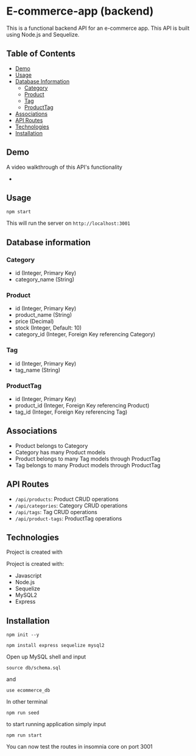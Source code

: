 # E-commerce-app (backend)

This is a functional backend API for an e-commerce app. This API is built using Node.js and Sequelize.

## Table of Contents

- [Demo](#demo)
- [Usage](#usage)
- [Database Information](#database-information)
  - [Category](#category)
  - [Product](#product)
  - [Tag](#tag)
  - [ProductTag](#producttag)
- [Associations](#associations)
- [API Routes](#api-routes)
- [Technologies](#technologies)
- [Installation](#installation)

## Demo
A video walkthrough of this API's functionality

- 

## Usage

```terminal
npm start
````

This will run the server on `http://localhost:3001`

## Database information

### Category

- id (Integer, Primary Key)
- category_name (String)

### Product

- id (Integer, Primary Key)
- product_name (String)
- price (Decimal)
- stock (Integer, Default: 10)
- category_id (Integer, Foreign Key referencing Category)

### Tag

- id (Integer, Primary Key)
- tag_name (String)

### ProductTag

- id (Integer, Primary Key)
- product_id (Integer, Foreign Key referencing Product)
- tag_id (Integer, Foreign Key referencing Tag)

## Associations

- Product belongs to Category
- Category has many Product models
- Product belongs to many Tag models through ProductTag
- Tag belongs to many Product models through ProductTag

## API Routes

- `/api/products`: Product CRUD operations
- `/api/categories`: Category CRUD operations
- `/api/tags`: Tag CRUD operations
- `/api/product-tags`: ProductTag operations

## Technologies

Project is created with

Project is created with:  

- Javascript
- Node.js
- Sequelize
- MySQL2
- Express

## Installation

```terminal
npm init --y
```

```terminal
npm install express sequelize mysql2
```

Open up MySQL shell and input

```terminal
source db/schema.sql
```

and

```terminal
use ecommerce_db
```

In other terminal

```terminal
npm run seed
```

to start running application simply input

```terminal
npm run start
```
You can now test the routes in insomnia core on port 3001